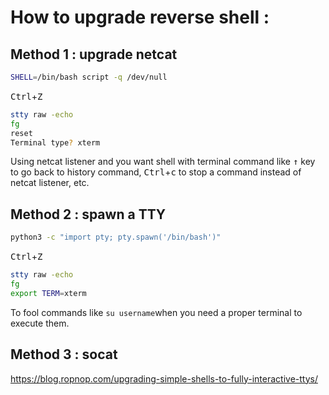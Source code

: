 # How to upgrade reverse shell :
## Method 1 : upgrade netcat
```bash
SHELL=/bin/bash script -q /dev/null
```
<kbd>Ctrl</kbd>+<kbd>Z</kbd>
```bash
stty raw -echo
fg
reset
Terminal type? xterm
```
Using netcat listener and you want shell with terminal command like <kbd>&#8593;</kbd> key to go back to history command, <kbd>Ctrl</kbd>+<kbd>c</kbd>  to stop a command instead of netcat listener, etc.
## Method 2 : spawn a TTY
```bash
python3 -c "import pty; pty.spawn('/bin/bash')"
```
<kbd>Ctrl</kbd>+<kbd>Z</kbd>
```bash
stty raw -echo
fg
export TERM=xterm
```
To fool commands like `su username`when you need a proper terminal to execute them. 
## Method 3 : socat
https://blog.ropnop.com/upgrading-simple-shells-to-fully-interactive-ttys/
<!--stackedit_data:
eyJoaXN0b3J5IjpbMTQ2MTc0NDA2LDE5MzgyMTE4NDYsLTE0Mj
UxNDA5NywxOTEzNTkyMTkxXX0=
-->